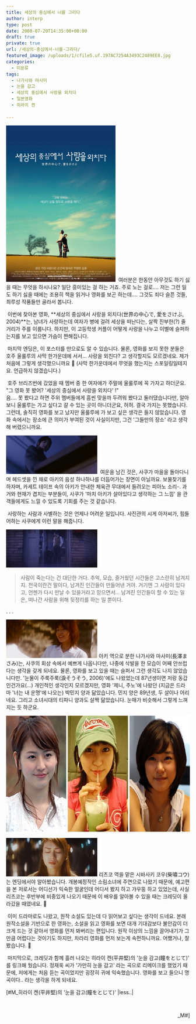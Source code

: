 ```yaml
---
title: 세상의 중심에서 너를 그리다
author: interp
type: post
date: 2008-07-20T14:35:00+00:00
draft: true
private: true
url: /세상의-중심에서-너를-그리다/
featured_image: /uploads/1/cfile5.uf.197AC7254A3493C2489EE8.jpg
categories:
  - 미분류
tags:
  - 나가사와 마사미
  - 눈을 감고
  - 세상의 중심에서 사랑을 외치다
  - 일본영화
  - 히라이 켄

---
```

<img src="/uploads/1/cfile5.uf.197AC7254A3493C2489EE8.jpg" class="alignleft" width="300" height="427" alt="포스터" />  
&nbsp;여러분은 한동안 아무것도 하기 싫을 때는 무엇을 하시나요? 일단 흥미있는 걸 하는 거죠. 주로 노는 걸로…. 저는 그런 일도 하기 싫을 때에는 조용히 책을 읽거나 영화를 보곤 하는데…. 그것도 죄다 슬픈 것들, 최루성 작품들만 골라서 봅니다.  
  
  
&nbsp;이번에 찾아본 영화, **세상의 중심에서 사랑을 외치다(世界の中心で, 愛をさけぶ, 2004)**는, 남녀가 사랑하는데 여자가 병에 걸려 세상을 떠난다는, 살짝 진부한(?) 줄거리가 주를 이룹니다. 하지만, 이 고등학생 커플이 어떻게 사랑을 나누고 이별에 슬퍼하는지를 보고 있으면 가슴이 짠해집니다.  
  
  
&nbsp;마지막 엔딩은, 이 포스터를 만으로도 알 수 있습니다. 물론, 영화를 보지 못한 분들은 호주 울룰루의 사막 한가운데에 서서&#8230; 사랑을 외친다? 고 생각할지도 모르겠네요. 제가 처음에 그렇게 생각했으니까요 🙂 (사막 한가운데에서 무엇을 했는지는 스포일링일테지요. 언급하지 않겠습니다.)  
  
  
  
  
&nbsp;호주 브리즈번에 갔었을 때 멤버 중 한 여자애가 주말에 울룰루에 꼭 가자고 하더군요.  
"그 영화 못 봤어? '세상의 중심에서 사랑을 외치다' !"  
음…. 못 봤다고 하면 주위 멤버들에게 흠씬 맞을까 두려워 봤다고 둘러댔습니다만, 알아보니 울룰루는 가고 싶다고 갈 수 있는 곳이 아니더군요, 허허. 결국 가지는 못했습니다. 그런데, 솔직히 영화를 보고 났지만 울룰루에 가 보고 싶은 생각은 들지 않았습니다. 영화 속에서는 장소에 큰 의미가 부여된 것이 사실이지만, 그건 '그들만의 장소' 라고 생각해 버렸으니까요.  
  
  
<img src="/uploads/1/cfile2.uf.1823260E4A3493C4577659.jpg" class="alignright" width="250" height="105" alt="첫사랑의 추억을 회상중인 사쿠" />  
&nbsp;여운을 남긴 것은, 사쿠가 마을을 돌아다니며 헤드셋을 낀 채로 아키의 음성 하나하나를 더듬어가는 장면이 아닐까요. 보물찾기를 하자며, 카세트 테이프 속의 아키가 안내한 체육관 무대에서 들려오는 피아노 소리-. 과거와 현재가 겹치는 부분들이, 사쿠가 '마치 아키가 살아있다고 생각하는 그 느낌' 을 관객들에게도 느낄 수 있도록 기회를 주는 것 같습니다.  
  
  
  
&nbsp;사랑하는 사람과 사별하는 것은 언제나 어려운 일입니다. 사진관의 시게 아저씨가, 힘들어하는 사쿠에게 이런 말을 해줍니다.


  


<img src="/uploads/1/cfile4.uf.127666264A3493C3629DD7.jpg" class="alignright" width="250" height="104" alt="좌절한 채 찾아온 사쿠에게 이야기를 들려주는 시게 아저씨" />


  


> 사람이 죽는다는 건 대단한 거다. 추억, 모습, 즐거웠던 시간들은 고스란히 남겨지지. 천국이란건 말이다, 남겨진 인간들이 만들어낸 거야. 거기엔 그 사람이 있다고, 언젠가 다시 만날 수 있을거라고 믿으면서&#8230; 남겨진 인간들이 할 수 있는 일은, 떠나간 사람을 위해 뒷정리를 하는 일 뿐이다. 
  


. . .  
  
  
  
<img src="/uploads/1/cfile2.uf.1154FA0F4A3493C4909850.jpg" class="alignleft" width="250" height="105" alt="비운의 히로인, 히토세 아키" />&nbsp;아키 역으로 분한 나가사와 마사미(長澤まさみ)는, 사쿠의 회상 속에서 예쁘게 나옵니다만, 나중에 삭발을 한 모습이 어째 안쓰럽다는 생각을 갖게 되네요. 물론, 영화를 보고 있을 때는 슬퍼서 그런 생각도 나지 않았습니다만. '눈물이 주룩주룩(淚そうそう, 2006)'에도 나왔었는데 87년생이면 저랑 동갑인건가요(&#8230;) 개인적인 생각인지 모르겠지만, 영화 '제니, 주노'에 나왔던 (지금은 드라마 '너는 내 운명'에 나오는) 박민지 양과 닮았습니다. 민지 양은 89년생, 두 살이나 어리네요. 그리고 소녀시대의 티파니 양과도 살짝 닮았습니다. 눈매가 비슷해서 그렇게 느껴지는 듯 하군요.  
  
<img src="/uploads/1/cfile1.uf.194E7C244A3493C301F18F.jpg" class="aligncenter" width="594" height="317" alt="왼쪽부터 나가사와 마사미, 박민지, 티파니." />  
  
  
  
<img src="/uploads/1/cfile25.uf.197010254A3493C45792F7.jpg" class="alignleft" width="250" height="105" alt="눈물을 흘리는 리츠코, 왜일까?" />&nbsp;리츠코 역을 맡은 시바사키 코우(柴嘯コウ)는 엔딩에서야 알아봤습니다. 개봉예정작인 소림소녀에 주연으로 나왔기 때문에, 예고편을 본 저로서는 어디선가 익숙한 얼굴인데 어디서 봤지 하고 갸우뚱 하고 있었는데, 사실 리츠코는 후반부에 비중있게 나오기 때문에 이 배우를 알아볼 수 있을 때는 크레딧이 올라갔을 때였네요. 🙂  
  
  
  
&nbsp;이미 드라마로도 나왔고, 원작 소설도 있는데 다 읽어보고 싶다는 생각이 드네요. 본래 원작소설을 기반으로 한 영화는, 소설을 읽고 영화를 보면 대개 기대감보다 불안감이 더 크게 드는 것 같아서 영화를 먼저 봐버리는 편입니다. 원작 이상의 느낌을 끌어내기가 그만큼 어렵다는 것이기도 하지만, 차라리 영화를 먼저 보는게 속편하니까요. 어쨌거나, 잘 봤습니다. 🙂  
  
&nbsp;마지막으로, 크레딧과 함께 흘러 나오는 히라이 켄(平井堅)의 '눈을 감고(瞳をとじて)' 를 링크해 뒀습니다. 정재욱 씨가 '가만히 눈을 감고' 라는 곡으로 리메이크를 했었기 때문에, 저에게는 처음 듣는 곡이었지만 굉장히 귀에 익숙했습니다. 영화를 보고 들으니 명곡이다.. 라는 생각을 하게 되네요.


  
[#M_히라이 켄(平井堅)의 '눈을 감고(瞳をとじて)' |less..|  

  


<DIV style="TEXT-ALIGN: right">
  <BR />


  
_M#]